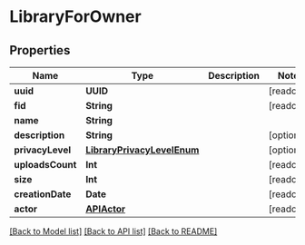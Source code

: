 # LibraryForOwner

## Properties
Name | Type | Description | Notes
------------ | ------------- | ------------- | -------------
**uuid** | **UUID** |  | [readonly] 
**fid** | **String** |  | [readonly] 
**name** | **String** |  | 
**description** | **String** |  | [optional] 
**privacyLevel** | [**LibraryPrivacyLevelEnum**](LibraryPrivacyLevelEnum.md) |  | [optional] 
**uploadsCount** | **Int** |  | [readonly] 
**size** | **Int** |  | [readonly] 
**creationDate** | **Date** |  | [readonly] 
**actor** | [**APIActor**](APIActor.md) |  | [readonly] 

[[Back to Model list]](../README.md#documentation-for-models) [[Back to API list]](../README.md#documentation-for-api-endpoints) [[Back to README]](../README.md)


